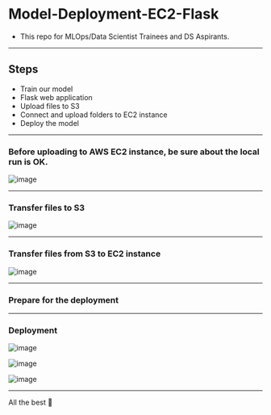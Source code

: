 # Model-Deployment-EC2-Flask

- This repo for MLOps/Data Scientist Trainees and DS Aspirants.
------------------------------------------------------------

## Steps

- Train our model
- Flask web application
- Upload files to S3
- Connect and upload folders to EC2 instance
- Deploy the model
---------------------------------------------------------------

### Before uploading to AWS EC2 instance, be sure about the local run is OK.

![image](https://user-images.githubusercontent.com/51021282/179384857-2b76e00f-83ef-4f57-90f7-a272a84875f7.png)

---------------------------------------------------------------


### Transfer files to S3

![image](https://user-images.githubusercontent.com/51021282/179384907-9e6dfc4e-fe70-4d5b-9b38-d015a9ec1a6b.png)

---------------------------------------------------------------


### Transfer files from S3 to EC2 instance

![image](https://user-images.githubusercontent.com/51021282/179384943-668187b6-9f5d-4cc1-aa5a-302d593d77a3.png)

---------------------------------------------------------------


### Prepare for the deployment


---------------------------------------------------------------


### Deployment

![image](https://user-images.githubusercontent.com/51021282/179384072-8668eb32-4834-40a0-b8f7-8afe675010a9.png)

![image](https://user-images.githubusercontent.com/51021282/179384078-be2279e5-3ee0-4db6-aaa4-70f59f8fd65a.png)

![image](https://user-images.githubusercontent.com/51021282/179384083-e87854e3-7d5f-4287-8156-6591efcd8d2c.png)

---------------------------------------------------------------

All the best 🤘
